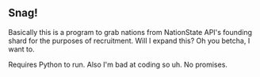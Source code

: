 ## Snag! 
Basically this is a program to grab nations from NationState API's founding shard for the purposes of recruitment. Will I expand this? Oh you betcha, I want to.

Requires Python to run. 
Also I'm bad at coding so uh. No promises.
